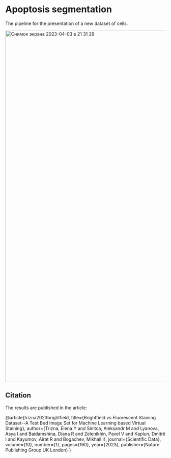 # Apoptosis segmentation
The pipeline for the presentation of a new dataset of cells.

<img width="1105" alt="Снимок экрана 2023-04-03 в 21 31 29" src="https://user-images.githubusercontent.com/64890333/229596293-bb67e368-b3d2-4db0-9502-e7382dc05346.png">

## Citation

The results are published in the article:

@article{trizna2023brightfield,
  title={Brightfield vs Fluorescent Staining Dataset--A Test Bed Image Set for Machine Learning based Virtual Staining},
  author={Trizna, Elena Y and Sinitca, Aleksandr M and Lyanova, Asya I and Baidamshina, Diana R and Zelenikhin, Pavel V and Kaplun, Dmitrii I and Kayumov, Airat R and Bogachev, Mikhail I},
  journal={Scientific Data},
  volume={10},
  number={1},
  pages={160},
  year={2023},
  publisher={Nature Publishing Group UK London}
}
